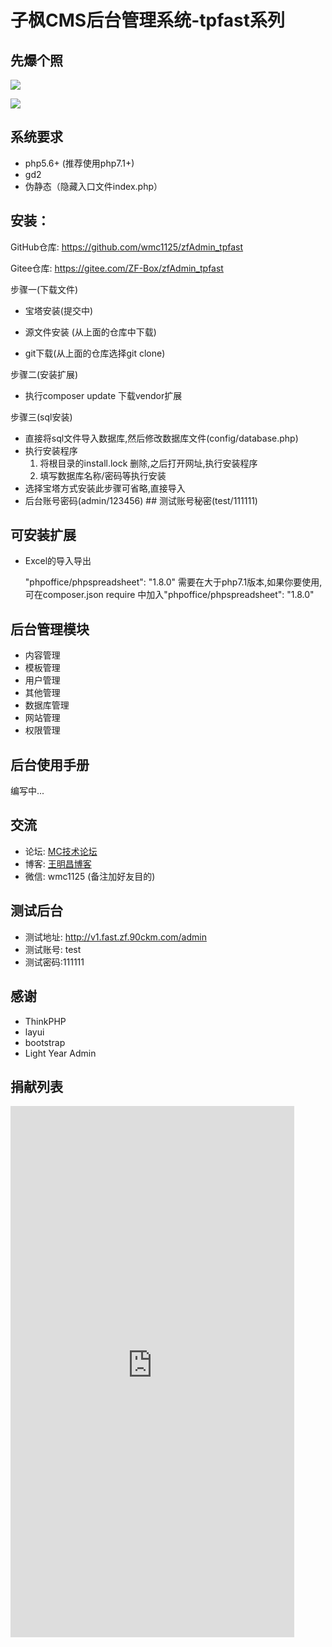 # 子枫CMS后台管理系统-tpfast系列
## 先爆个照
![](https://i.loli.net/2019/11/20/ImLWKz8apSogZGC.jpg)

![](https://i.loli.net/2019/11/20/cWHMdTeRrqiZo41.jpg)
## 系统要求
 + php5.6+ (推荐使用php7.1+)
 + gd2
 + 伪静态（隐藏入口文件index.php）

## 安装：
GitHub仓库:  https://github.com/wmc1125/zfAdmin_tpfast

Gitee仓库:  https://gitee.com/ZF-Box/zfAdmin_tpfast

步骤一(下载文件)
+  宝塔安装(提交中)

+  源文件安装 (从上面的仓库中下载)

+ git下载(从上面的仓库选择git clone)

步骤二(安装扩展)
+ 执行composer update 下载vendor扩展

步骤三(sql安装)
+ 直接将sql文件导入数据库,然后修改数据库文件(config/database.php)
+ 执行安装程序
	1. 将根目录的install.lock 删除,之后打开网址,执行安装程序
	2. 填写数据库名称/密码等执行安装
+ 选择宝塔方式安装此步骤可省略,直接导入
+ 后台账号密码(admin/123456) ## 测试账号秘密(test/111111)

## 可安装扩展
+ Excel的导入导出
  
  "phpoffice/phpspreadsheet": "1.8.0" 需要在大于php7.1版本,如果你要使用,可在composer.json require 中加入"phpoffice/phpspreadsheet": "1.8.0"


## 后台管理模块
 + 内容管理
 + 模板管理
 + 用户管理
 + 其他管理
 + 数据库管理
 + 网站管理
 + 权限管理

## 后台使用手册
编写中...

## 交流
+ 论坛: [MC技术论坛](http://bbs.wangmingchang.com/forum.php?mod=forumdisplay&fid=77 "MC技术论坛")
+ 博客: [王明昌博客](http://www.wangmingchang.com/ "王明昌博客")
+ 微信: wmc1125  (备注加好友目的)

## 测试后台
+ 测试地址: http://v1.fast.zf.90ckm.com/admin
+ 测试账号: test
+ 测试密码:111111

## 感谢
 + ThinkPHP
 + layui
 + bootstrap
 + Light Year Admin

 ## 捐献列表
 <iframe  height=850 width=90% src="http://mctool.wangmingchang.com/index/jspay/dashang"  frameborder=0 allowfullscreen>
 </iframe>

